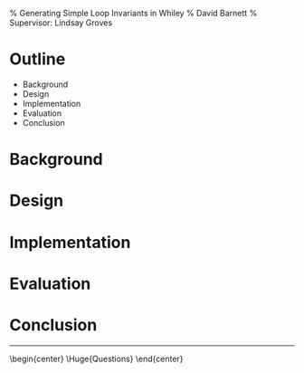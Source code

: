 % Generating Simple Loop Invariants in Whiley
% David Barnett
% Supervisor: Lindsay Groves

# Outline

 * Background
 * Design
 * Implementation
 * Evaluation
 * Conclusion

# Background

# Design

# Implementation

# Evaluation

# Conclusion

----

\begin{center}
    \Huge{Questions}
\end{center}
